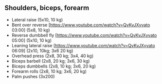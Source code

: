 ## Shoulders, biceps, forearm
* Lateral raise (5x10, 10 kg)
* Bent over reverse [https://www.youtube.com/watch?v=QvKvJXyvato 03:00] (5x8, 10 kg)
* Reverse dumbbell fly [https://www.youtube.com/watch?v=QvKvJXyvato 05:00] (5x10, 10 kg)
* Leaning lateral raise [https://www.youtube.com/watch?v=QvKvJXyvato 06:09] (2x10, 10kg; 3x6 20 kg)
* Overhead press (2x8, 30 kg; 3x4, 40 kg)
* Biceps barbell (2x8, 20 kg; 3x6, 30 kg)
* Biceps dumbbells (2x8, 10 kg; 3x6, 20 kg)
* Forearm rolls (2x8, 10 kg; 3x6, 20 kg)
* Palm pushes (3x200)
